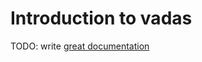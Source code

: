 # Introduction to vadas

TODO: write [great documentation](http://jacobian.org/writing/what-to-write/)

